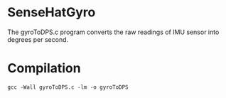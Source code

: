 # SenseHatGyro
The gyroToDPS.c program converts the raw readings of IMU sensor into degrees per second. 

# Compilation
````
gcc -Wall gyroToDPS.c -lm -o gyroToDPS
````
